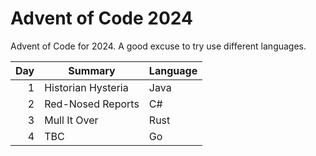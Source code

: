 # Advent of Code 2024

Advent of Code for 2024. A good excuse to try use different languages.

| Day | Summary            | Language |
|----:|--------------------|----------|
|   1 | Historian Hysteria | Java     |
|   2 | Red-Nosed Reports  | C#       |
|   3 | Mull It Over       | Rust     |
|   4 | TBC                | Go       |
